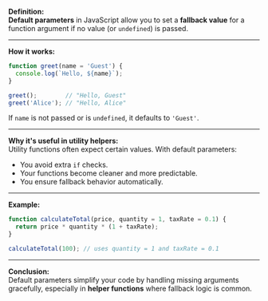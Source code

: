 **Definition:**  
**Default parameters** in JavaScript allow you to set a **fallback value** for a function argument if no value (or `undefined`) is passed.

---

**How it works:**
```js
function greet(name = 'Guest') {
  console.log(`Hello, ${name}`);
}

greet();        // "Hello, Guest"
greet('Alice'); // "Hello, Alice"
```

If `name` is not passed or is `undefined`, it defaults to `'Guest'`.

---

**Why it's useful in utility helpers:**  
Utility functions often expect certain values. With default parameters:
- You avoid extra `if` checks.
- Your functions become cleaner and more predictable.
- You ensure fallback behavior automatically.

---

**Example:**
```js
function calculateTotal(price, quantity = 1, taxRate = 0.1) {
  return price * quantity * (1 + taxRate);
}

calculateTotal(100); // uses quantity = 1 and taxRate = 0.1
```

---

**Conclusion:**  
Default parameters simplify your code by handling missing arguments gracefully, especially in **helper functions** where fallback logic is common.
